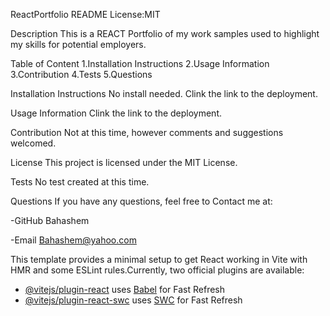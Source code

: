 ReactPortfolio README
License:MIT

Description
This is a REACT Portfolio of my work samples used to highlight my skills for potential employers.

Table of Content
1.Installation Instructions 2.Usage Information 3.Contribution 4.Tests 5.Questions

Installation Instructions
No install needed. Clink the link to the deployment.

Usage Information
Clink the link to the deployment.


Contribution
Not at this time, however comments and suggestions welcomed.

License
This project is licensed under the MIT License.

Tests
No test created at this time.

Questions
If you have any questions, feel free to Contact me at:

-GitHub Bahashem

-Email Bahashem@yahoo.com



This template provides a minimal setup to get React working in Vite with HMR and some ESLint rules.Currently, two official plugins are available:

- [@vitejs/plugin-react](https://github.com/vitejs/vite-plugin-react/blob/main/packages/plugin-react/README.md) uses [Babel](https://babeljs.io/) for Fast Refresh
- [@vitejs/plugin-react-swc](https://github.com/vitejs/vite-plugin-react-swc) uses [SWC](https://swc.rs/) for Fast Refresh
